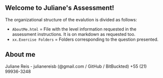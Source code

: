 ## Welcome to Juliane's Assessment!

The organizational structure of the evalution is divided as follows:
* `AboutMe.html` = File with the level information requested in the assessment instructions. It is on markdown as requested too.
* `xx.Exercise Folders` = Folders corresponding to the question presented.

## About me
Juliane Reis - julianereisb (@gmail.com / GitHub / BitBuckted)
+55 (21) 99936-3248

